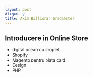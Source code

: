 ```yaml
---
layout: post
disqus: y
title: Akim Billionar Gradmaster
---
```


Introducere in Online Store
--------------

* digital ocean cu droplet 
* Shopify
* Magento pentru plata card
* Design
* PHP




